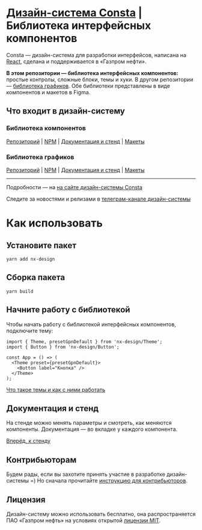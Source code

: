 # [Дизайн-система Consta](http://consta.gazprom-neft.ru/) | Библиотека интерфейсных компонентов

Consta — дизайн-система для разработки интерфейсов, написана на [React](https://reactjs.org/), сделана и поддерживается в «Газпром нефти».

**В этом репозитории — библиотека интерфейсных компонентов:** простые контролы, сложные блоки, темы и хуки. В другом репозитории — [библиотека графиков](https://github.com/gazprom-neft/consta-charts). Обе библиотеки представлены в виде компонентов и макетов в Figma.

## Что входит в дизайн-систему

### Библиотека компонентов

[Репозиторий](https://github.com/gazprom-neft/consta-uikit) | [NPM](https://www.npmjs.com/package/@consta/uikit) | [Документация и стенд](https://consta-uikit.vercel.app/?path=/story/common-about--page) | [Макеты](https://www.figma.com/community/file/853774806786762374)

### Библиотека графиков

[Репозиторий](https://github.com/gazprom-neft/consta-charts) | [NPM](https://www.npmjs.com/package/@consta/charts) | [Документация и стенд](https://consta-charts.vercel.app/) | [Макеты](https://www.figma.com/community/file/982611119114314434)

<hr>

Подробности — на [на сайте дизайн-системы Consta](http://consta.gazprom-neft.ru/)

Следите за новостями и релизами в [телеграм-канале дизайн-системы](https://t.me/consta_ui_releases)

# Как использовать

## Установите пакет

```
yarn add nx-design
```

## Сборка пакета

```
yarn build
```

## Начните работу с библиотекой

Чтобы начать работу с библиотекой интерфейсных компонентов, подключите тему:

```tsx
import { Theme, presetGpnDefault } from 'nx-design/Theme';
import { Button } from 'nx-design/Button';

const App = () => (
  <Theme preset={presetGpnDefault}>
    <Button label="Кнопка" />
  </Theme>
);
```

[Что такое темы и как с ними работать](https://consta-uikit.vercel.app/?path=/docs/thematization-what-are-themes--page)

## Документация и стенд

На стенде можно менять параметры и смотреть, как меняются компоненты. Документация — во вкладке у каждого компонента.

[Вперёд, к стенду](https://consta-uikit.vercel.app/)

## Контрибьюторам

Будем рады, если вы захотите принять участие в разработке дизайн-системы =) Но сначала прочитайте [инструкцию для контрибьюторов](https://consta-uikit.vercel.app/?path=/docs/common-develop-contributors--page).

## Лицензия

Дизайн-систему можно использовать бесплатно, она распространяется ПАО «Газпром нефть» на условиях открытой [лицензии MIT](https://consta.gazprom-neft.ru/static/licence_mit.pdf).
